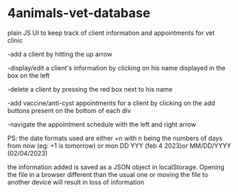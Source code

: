 # 4animals-vet-database
plain JS UI to keep track of client information and appointments for vet clinic

-add a client by hitting the up arrow

-display/edit a client's information by clicking on his name displayed in the box on the left

-delete a client by pressing the red box next to his name

-add vaccine/anti-cyst appointments for a client by clicking on the add buttons present on the bottom of each div

-navigate the appointment schedule with the left and right arrow

PS: the date formats used are either +n with n being the numbers of days from now (eg: +1 is tomorrow) or mon DD YYY (feb 4 2023)or MM/DD/YYYY (02/04/2023) 

the information added is saved as a JSON object in localStorage. Opening the file in a browser different than the usual one or moving the file to another device will result in loss of information
